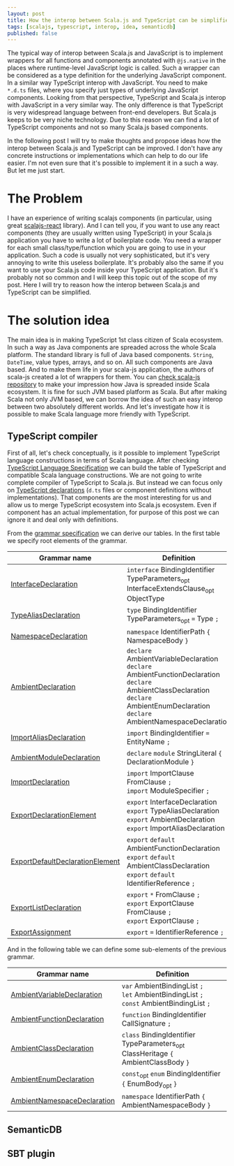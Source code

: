 ```yaml
---
layout: post
title: How the interop between Scala.js and TypeScript can be simplified
tags: [scalajs, typescript, interop, idea, semanticdb]
published: false
---
```


The typical way of interop between Scala.js and JavaScript is to implement wrappers for all functions and components annotated with `@js.native` in the places where runtime-level JavaScript logic is called. Such a wrapper can be considered as a type definition for the underlying JavaScript component. In a similar way TypeScript interop with JavaScript. You need to make `*.d.ts` files, where you specify just types of underlying JavaScript components. Looking from that perspective, TypeScript and Scala.js interop with JavaScript in a very similar way. The only difference is that TypeScript is very widespread language between front-end developers. But Scala.js keeps to be very niche technology. Due to this reason we can find a lot of TypeScript components and not so many Scala.js based components.

In the following post I will try to make thoughts and propose ideas how the interop between Scala.js and TypeScript can be improved. I don't have any concrete instructions or implementations which can help to do our life easier. I'm not even sure that it's possible to implement it in a such a way. But let me just start.

# The Problem

I have an experience of writing scalajs components (in particular, using great [scalajs-react](https://github.com/japgolly/scalajs-react) library). And I can tell you, if you want to use any react components (they are usually written using TypeScript) in your Scala.js application you have to write a lot of boilerplate code. You need a wrapper for each small class/type/function which you are going to use in your application. Such a code is usually not very sophisticated, but it's very annoying to write this useless boilerplate. It's probably also the same if you want to use your Scala.js code inside your TypeScript application. But it's probably not so common and I will keep this topic out of the scope of my post. Here I will try to reason how the interop between Scala.js and TypeScript can be simplified.

# The solution idea

The main idea is in making TypeScript 1st class citizen of Scala ecosystem. In such a way as Java components are spreaded across the whole Scala platform. The standard library is full of Java based components. `String`, `DateTime`, value types, arrays, and so on. All such components are Java based. And to make them life in your scala-js application, the authors of scala-js created a lot of wrappers for them. You can [check scala-js repository](https://github.com/scala-js/scala-js/tree/da24eaa3dd45d2485fe17b9e177e6388a1b97eca/javalanglib/src/main/scala/java/lang) to make your impression how Java is spreaded inside Scala ecosystem. It is fine for such JVM based platform as Scala. But after making Scala not only JVM based, we can borrow the idea of such an easy interop between two absolutely different worlds. And let's investigate how it is possible to make Scala language more friendly with TypeScript.

## TypeScript compiler

First of all, let's check conceptually, is it possible to implement TypeScript language constructions in terms of Scala language. After checking [TypeScript Language Specification](https://github.com/Microsoft/TypeScript/blob/f30e8a284ac479a96ac660c94084ce5170543cc4/doc/spec.md) we can build the table of TypeScript and compatible Scala language constructions. We are not going to write complete compiler of TypeScript to Scala.js. But instead we can focus only on [TypeScript declarations](https://github.com/Microsoft/TypeScript/blob/f30e8a284ac479a96ac660c94084ce5170543cc4/doc/spec.md#23-declarations) (`d.ts` files or component definitions without implementations). That components are the most interesting for us and allow us to merge TypeScript ecosystem into Scala.js ecosystem. Even if component has an actual implementation, for purpose of this post we can ignore it and deal only with definitions.

From the [grammar specification](https://github.com/Microsoft/TypeScript/blob/f30e8a284ac479a96ac660c94084ce5170543cc4/doc/spec.md#a9-scripts-and-modules) we can derive our tables. In the first table we specify root elements of the grammar.

| Grammar name                                                                                                                                                              | Definition                                                                                                                                                                                            |
|---------------------------------------------------------------------------------------------------------------------------------------------------------------------------|-------------------------------------------------------------------------------------------------------------------------------------------------------------------------------------------------------|
| [InterfaceDeclaration](https://github.com/Microsoft/TypeScript/blob/f30e8a284ac479a96ac660c94084ce5170543cc4/doc/spec.md#71-interface-declarations)                       | `interface` BindingIdentifier TypeParameters<sub>opt</sub> InterfaceExtendsClause<sub>opt</sub> ObjectType                                                                                            |
| [TypeAliasDeclaration](https://github.com/Microsoft/TypeScript/blob/f30e8a284ac479a96ac660c94084ce5170543cc4/doc/spec.md#310-type-aliases)                                | `type` BindingIdentifier TypeParameters<sub>opt</sub> `=` Type `;`                                                                                                                                    |
| [NamespaceDeclaration](https://github.com/Microsoft/TypeScript/blob/f30e8a284ac479a96ac660c94084ce5170543cc4/doc/spec.md#101-namespace-declarations)                      | `namespace` IdentifierPath `{` NamespaceBody `}`                                                                                                                                                      |
| [AmbientDeclaration](https://github.com/Microsoft/TypeScript/blob/f30e8a284ac479a96ac660c94084ce5170543cc4/doc/spec.md#121-ambient-declarations)                          | `declare` AmbientVariableDeclaration<br/>`declare` AmbientFunctionDeclaration<br/>`declare` AmbientClassDeclaration<br/>`declare` AmbientEnumDeclaration<br/>`declare` AmbientNamespaceDeclaration    |
| [ImportAliasDeclaration](https://github.com/Microsoft/TypeScript/blob/f30e8a284ac479a96ac660c94084ce5170543cc4/doc/spec.md#103-import-alias-declarations)                 | `import` BindingIdentifier `=` EntityName `;`                                                                                                                                                         |
| [AmbientModuleDeclaration](https://github.com/Microsoft/TypeScript/blob/f30e8a284ac479a96ac660c94084ce5170543cc4/doc/spec.md#122-ambient-module-declarations)             | `declare` `module` StringLiteral `{`  DeclarationModule `}`                                                                                                                                           |
| [ImportDeclaration](http://www.ecma-international.org/ecma-262/6.0/#sec-imports)                                                                                          | `import` ImportClause FromClause `;`<br/>`import` ModuleSpecifier `;`                                                                                                                                 |
| [ExportDeclarationElement](https://github.com/Microsoft/TypeScript/blob/f30e8a284ac479a96ac660c94084ce5170543cc4/doc/spec.md#11341-export-modifiers)                      | `export` InterfaceDeclaration<br/>`export` TypeAliasDeclaration<br/>`export` AmbientDeclaration<br/>`export` ImportAliasDeclaration                                                                   |
| [ExportDefaultDeclarationElement](https://github.com/Microsoft/TypeScript/blob/f30e8a284ac479a96ac660c94084ce5170543cc4/doc/spec.md#11342-export-default-declarations)    | `export` `default` AmbientFunctionDeclaration<br/>`export` `default` AmbientClassDeclaration<br/>`export` `default` IdentifierReference `;`                                                           |
| [ExportListDeclaration](https://github.com/Microsoft/TypeScript/blob/f30e8a284ac479a96ac660c94084ce5170543cc4/doc/spec.md#11343-export-list-declarations)                 | `export` `*` FromClause `;`<br/>`export` ExportClause FromClause `;`<br/>`export` ExportClause `;`                                                                                                    |
| [ExportAssignment](https://github.com/Microsoft/TypeScript/blob/f30e8a284ac479a96ac660c94084ce5170543cc4/doc/spec.md#1135-export-assignments)                             | `export` `=` IdentifierReference `;`                                                                                                                                                                  |

And in the following table we can define some sub-elements of the previous grammar.

| Grammar name                                                                                                                                                          | Definition                                                                                        |
|-----------------------------------------------------------------------------------------------------------------------------------------------------------------------|---------------------------------------------------------------------------------------------------|
| [AmbientVariableDeclaration](https://github.com/Microsoft/TypeScript/blob/f30e8a284ac479a96ac660c94084ce5170543cc4/doc/spec.md#1211-ambient-variable-declarations)    | `var` AmbientBindingList `;`<br/>`let` AmbientBindingList `;`<br/>`const` AmbientBindingList `;`  |
| [AmbientFunctionDeclaration](https://github.com/Microsoft/TypeScript/blob/f30e8a284ac479a96ac660c94084ce5170543cc4/doc/spec.md#1212-ambient-function-declarations)    | `function` BindingIdentifier CallSignature `;`                                                    |
| [AmbientClassDeclaration](https://github.com/Microsoft/TypeScript/blob/f30e8a284ac479a96ac660c94084ce5170543cc4/doc/spec.md#1213-ambient-class-declarations)          | `class` BindingIdentifier TypeParameters<sub>opt</sub> ClassHeritage `{` AmbientClassBody `}`     |
| [AmbientEnumDeclaration](https://github.com/Microsoft/TypeScript/blob/f30e8a284ac479a96ac660c94084ce5170543cc4/doc/spec.md#1214-ambient-enum-declarations)            | `const`<sub>opt</sub> `enum` BindingIdentifier `{` EnumBody<sub>opt</sub> `}`                     |
| [AmbientNamespaceDeclaration](https://github.com/Microsoft/TypeScript/blob/f30e8a284ac479a96ac660c94084ce5170543cc4/doc/spec.md#1215-ambient-namespace-declarations)  | `namespace` IdentifierPath `{` AmbientNamespaceBody `}`                                           |

## SemanticDB

## SBT plugin
